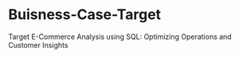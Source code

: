 # Buisness-Case-Target
 Target E-Commerce Analysis using SQL: Optimizing Operations and Customer Insights
